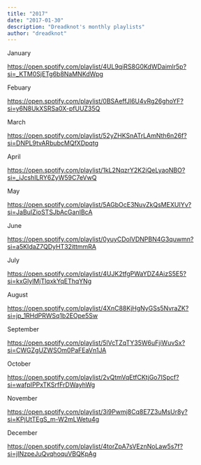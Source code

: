 ```yaml
---
title: "2017"
date: "2017-01-30"
description: "Dreadknot's monthly playlists"
author: "dreadknot"
---
```


January

https://open.spotify.com/playlist/4UL9qiRS8G0KdWDaimlr5p?si=_KTM0SjETg6b8NaMNKdWpg

Febuary

https://open.spotify.com/playlist/0BSAeffJl6U4vRg26ghoYF?si=y6N8UkXSRSa0X-pfUUZ35Q

March

https://open.spotify.com/playlist/52yZHKSnATrLAmNth6n26f?si=DNPL9tvARbubcMQfXDpqtg

April

https://open.spotify.com/playlist/1kL2NqzrY2K2iQeLyaoNBO?si=_iJcshILRY6ZyW59C7eVwQ

May

https://open.spotify.com/playlist/5AGbOcE3NuvZkQsMEXUIYv?si=JaBuIZioSTSJbAcGanIBcA

June

https://open.spotify.com/playlist/0yuyCDolVDNPBN4G3quwmn?si=a5KIdaZ7QDyHT32ittmmRA

July

https://open.spotify.com/playlist/4UJK2tfgPWaYDZ4AizS5E5?si=kxGlylMjTlqxkYqEThqYNg

August

https://open.spotify.com/playlist/4XnC88KjHgNyGSs5NvraZK?si=jp_1RHdPRWSq1b2EOpe5Sw

September

https://open.spotify.com/playlist/5lVcTZqTY35W6uFjiWuvSx?si=CWGZgUZWSOm0PaFEaVn1JA

October

https://open.spotify.com/playlist/2vQtmVqEtfCKtjGo7ISpcf?si=wafpIPPxTKSrfFrDWayhWg

November

https://open.spotify.com/playlist/3i9Pwmj8Cq8E7Z3uMsUr8y?si=KPjUtTEgS_m-W2mLWetu4g

December

https://open.spotify.com/playlist/4torZpA7sVEznNoLaw5s7f?si=jINzpeJuQvqhoquVBQKpAg